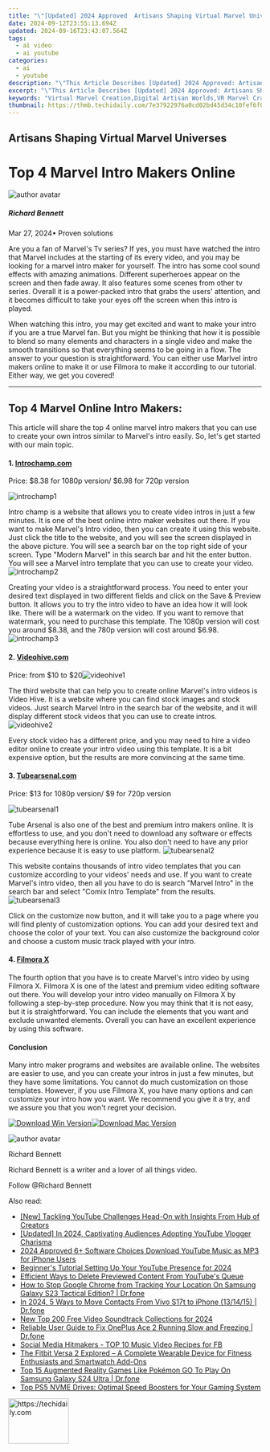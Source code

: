 ```yaml
---
title: "\"[Updated] 2024 Approved  Artisans Shaping Virtual Marvel Universes\""
date: 2024-09-12T23:55:13.694Z
updated: 2024-09-16T23:43:07.564Z
tags:
  - ai video
  - ai youtube
categories:
  - ai
  - youtube
description: "\"This Article Describes [Updated] 2024 Approved: Artisans Shaping Virtual Marvel Universes\""
excerpt: "\"This Article Describes [Updated] 2024 Approved: Artisans Shaping Virtual Marvel Universes\""
keywords: "Virtual Marvel Creation,Digital Artisan Worlds,VR Marvel Crafting,Virtual Universe Design,Online Cosmic Builders,ARtisans in Virtuality,Immersive Marvel Making"
thumbnail: https://thmb.techidaily.com/7e37922976a0cd02bd45d34c10fef6f069d63ae07942af07cd489ff374cb4abd.png
---
```


## Artisans Shaping Virtual Marvel Universes

# Top 4 Marvel Intro Makers Online

![author avatar](https://images.wondershare.com/filmora/article-images/richard-bennett.jpg)

##### Richard Bennett

 Mar 27, 2024• Proven solutions

Are you a fan of Marvel's Tv series? If yes, you must have watched the intro that Marvel includes at the starting of its every video, and you may be looking for a marvel intro maker for yourself. The intro has some cool sound effects with amazing animations. Different superheroes appear on the screen and then fade away. It also features some scenes from other tv series. Overall it is a power-packed intro that grabs the users' attention, and it becomes difficult to take your eyes off the screen when this intro is played.

When watching this intro, you may get excited and want to make your intro if you are a true Marvel fan. But you might be thinking that how it is possible to blend so many elements and characters in a single video and make the smooth transitions so that everything seems to be going in a flow. The answer to your question is straightforward. You can either use Marlvel intro makers online to make it or use Filmora to make it according to our tutorial. Either way, we get you covered!

---

## **Top 4 Marvel Online Intro Makers:**

This article will share the top 4 online marvel intro makers that you can use to create your own intros similar to Marvel's intro easily. So, let's get started with our main topic.

#### **1\.** [**Introchamp.com**](http://www.introchamp.com)

Price: $8.38 for 1080p version/ $6.98 for 720p version

 ![introchamp1](https://images.wondershare.com/filmora/article-images/introchamp1.png)

Intro champ is a website that allows you to create video intros in just a few minutes. It is one of the best online intro maker websites out there. If you want to make Marvel's Intro video, then you can create it using this website. Just click the title to the website, and you will see the screen displayed in the above picture. You will see a search bar on the top right side of your screen. Type "Modern Marvel" in this search bar and hit the enter button. You will see a Marvel intro template that you can use to create your video.![introchamp2](https://images.wondershare.com/filmora/article-images/introchamp2.png)

Creating your video is a straightforward process. You need to enter your desired text displayed in two different fields and click on the Save & Preview button. It allows you to try the intro video to have an idea how it will look like. There will be a watermark on the video. If you want to remove that watermark, you need to purchase this template. The 1080p version will cost you around $8.38, and the 780p version will cost around $6.98.![introchamp3](https://images.wondershare.com/filmora/article-images/introchamp3.png)

#### **2\.** [**Videohive.com**](https://videohive.net/)

Price: from $10 to $20![videohive1](https://images.wondershare.com/filmora/article-images/videohive1.png)

The third website that can help you to create online Marvel's intro videos is Video Hive. It is a website where you can find stock images and stock videos. Just search Marvel Intro in the search bar of the website, and it will display different stock videos that you can use to create intros. ![videohive2](https://images.wondershare.com/filmora/article-images/videohive2.png)

Every stock video has a different price, and you may need to hire a video editor online to create your intro video using this template. It is a bit expensive option, but the results are more convincing at the same time.

#### **3\.** [**Tubearsenal.com**](https://tubearsenal.com/)

Price: $13 for 1080p version/ $9 for 720p version

 ![tubearsenal1](https://images.wondershare.com/filmora/article-images/tubearsenal1.png)

Tube Arsenal is also one of the best and premium intro makers online. It is effortless to use, and you don't need to download any software or effects because everything here is online. You also don't need to have any prior experience because it is easy to use platform. ![tubearsenal2](https://images.wondershare.com/filmora/article-images/tubearsenal2.png)

This website contains thousands of intro video templates that you can customize according to your videos' needs and use. If you want to create Marvel's intro video, then all you have to do is search "Marvel Intro" in the search bar and select "Comix Intro Template" from the results.![tubearsenal3](https://images.wondershare.com/filmora/article-images/tubearsenal3.png)

Click on the customize now button, and it will take you to a page where you will find plenty of customization options. You can add your desired text and choose the color of your text. You can also customize the background color and choose a custom music track played with your intro.

#### **4\.** [**Filmora X**](https://tools.techidaily.com/wondershare/filmora/download/)

The fourth option that you have is to create Marvel's intro video by using Filmora X. Filmora X is one of the latest and premium video editing software out there. You will develop your intro video manually on Filmora X by following a step-by-step procedure. Now you may think that it is not easy, but it is straightforward. You can include the elements that you want and exclude unwanted elements. Overall you can have an excellent experience by using this software.

#### Conclusion

Many intro maker programs and websites are available online. The websites are easier to use, and you can create your intros in just a few minutes, but they have some limitations. You cannot do much customization on those templates. However, if you use Filmora X, you have many options and can customize your intro how you want. We recommend you give it a try, and we assure you that you won't regret your decision.

[![Download Win Version](https://images.wondershare.com/filmora/guide/download-btn-win.jpg)](https://tools.techidaily.com/wondershare/filmora/download/)[![Download Mac Version](https://images.wondershare.com/filmora/guide/download-btn-mac.jpg)](https://tools.techidaily.com/wondershare/filmora/download/)

![author avatar](https://images.wondershare.com/filmora/article-images/richard-bennett.jpg)

Richard Bennett

Richard Bennett is a writer and a lover of all things video.

Follow @Richard Bennett

<ins class="adsbygoogle"
     style="display:block"
     data-ad-format="autorelaxed"
     data-ad-client="ca-pub-7571918770474297"
     data-ad-slot="1223367746"></ins>

<ins class="adsbygoogle"
     style="display:block"
     data-ad-client="ca-pub-7571918770474297"
     data-ad-slot="8358498916"
     data-ad-format="auto"
     data-full-width-responsive="true"></ins>

<span class="atpl-alsoreadstyle">Also read:</span>
<div><ul>
<li><a href="https://youtube-data.techidaily.com/ackling-youtube-challenges-head-on-with-insights-from-hub-of-creators/"><u>[New] Tackling YouTube Challenges Head-On with Insights From Hub of Creators</u></a></li>
<li><a href="https://youtube-data.techidaily.com/ed-in-2024-captivating-audiences-adopting-youtube-vlogger-charisma/"><u>[Updated] In 2024, Captivating Audiences Adopting YouTube Vlogger Charisma</u></a></li>
<li><a href="https://youtube-data.techidaily.com/approved-6plus-software-choices-download-youtube-music-as-mp3-for-iphone-users/"><u>2024 Approved 6+ Software Choices Download YouTube Music as MP3 for iPhone Users</u></a></li>
<li><a href="https://youtube-data.techidaily.com/ners-tutorial-setting-up-your-youtube-presence-for-2024/"><u>Beginner's Tutorial Setting Up Your YouTube Presence for 2024</u></a></li>
<li><a href="https://youtube-data.techidaily.com/ient-ways-to-delete-previewed-content-from-youtubes-queue/"><u>Efficient Ways to Delete Previewed Content From YouTube's Queue</u></a></li>
<li><a href="https://change-location.techidaily.com/how-to-stop-google-chrome-from-tracking-your-location-on-samsung-galaxy-s23-tactical-edition-drfone-by-drfone-virtual-android/"><u>How to Stop Google Chrome from Tracking Your Location On Samsung Galaxy S23 Tactical Edition? | Dr.fone</u></a></li>
<li><a href="https://android-transfer.techidaily.com/in-2024-5-ways-to-move-contacts-from-vivo-s17t-to-iphone-131415-drfone-by-drfone-transfer-from-android-transfer-from-android/"><u>In 2024, 5 Ways to Move Contacts From Vivo S17t to iPhone (13/14/15) | Dr.fone</u></a></li>
<li><a href="https://audio-shaping.techidaily.com/new-top-200-free-video-soundtrack-collections-for-2024/"><u>New Top 200 Free Video Soundtrack Collections for 2024</u></a></li>
<li><a href="https://fix-guide.techidaily.com/reliable-user-guide-to-fix-oneplus-ace-2-running-slow-and-freezing-drfone-by-drfone-fix-android-problems-fix-android-problems/"><u>Reliable User Guide to Fix OnePlus Ace 2 Running Slow and Freezing | Dr.fone</u></a></li>
<li><a href="https://facebook-clips.techidaily.com/social-media-hitmakers-top-10-music-video-recipes-for-fb/"><u>Social Media Hitmakers - TOP 10 Music Video Recipes for FB</u></a></li>
<li><a href="https://buynow-info.techidaily.com/the-fitbit-versa-2-explored-a-complete-wearable-device-for-fitness-enthusiasts-and-smartwatch-add-ons/"><u>The Fitbit Versa 2 Explored – A Complete Wearable Device for Fitness Enthusiasts and Smartwatch Add-Ons</u></a></li>
<li><a href="https://change-location.techidaily.com/top-15-augmented-reality-games-like-pokemon-go-to-play-on-samsung-galaxy-s24-ultra-drfone-by-drfone-virtual-android/"><u>Top 15 Augmented Reality Games Like Pokémon GO To Play On Samsung Galaxy S24 Ultra | Dr.fone</u></a></li>
<li><a href="https://hardware-tips.techidaily.com/top-ps5-nvme-drives-optimal-speed-boosters-for-your-gaming-system/"><u>Top PS5 NVME Drives: Optimal Speed Boosters for Your Gaming System</u></a></li>
</ul></div>

<!-- affiliate ads begin -->
<a href="https://aligracehair.sjv.io/c/5597632/2115924/19272" target="_top" id="2115924">
  <img src="//a.impactradius-go.com/display-ad/19272-2115924" border="0" alt="https://techidaily.com" width="120" height="90"/>
</a>
<img height="0" width="0" src="https://aligracehair.sjv.io/i/5597632/2115924/19272" style="position:absolute;visibility:hidden;" border="0" />
<!-- affiliate ads end -->

